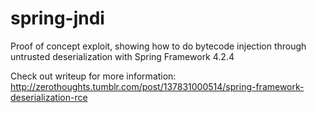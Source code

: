 # spring-jndi
Proof of concept exploit, showing how to do bytecode injection through untrusted deserialization with Spring Framework 4.2.4

Check out writeup for more information: http://zerothoughts.tumblr.com/post/137831000514/spring-framework-deserialization-rce
